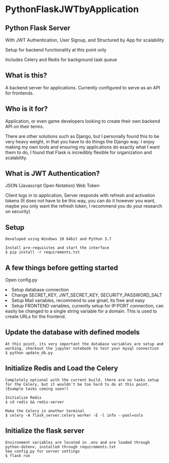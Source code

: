 # PythonFlaskJWTbyApplication

<h2>Python Flask Server</h2>
<p>With JWT Authentication, User Signup, and Structured by App for scalability</p>
<p>Setup for backend functionality at this point only</p>
<p>Includes Celery and Redis for background task queue</p>

<h2> What is this? </h2>
<p>A backend server for applications. Currently configured to serve as an API for frontends.</p>

<h2> Who is it for? </h2>
<p>Application, or even game developers looking to create their own backend API on their terms.</p>
<p>There are other solutions such as Django, but I personally found this to be very heavy weight, in that you have to do things the Django way. I enjoy making my own tools and ensuring my applications do exactly what I want them to do, I found that Flask is incredibly flexible for organization and scalability.</p>

<h2>What is JWT Authentication?</h2>
<p>JSON (Javascript Open Notation) Web Token</p>
<p>Client logs in to application, Server responds with refresh and activation tokens (It does not have to be this way, you can do it however you want, maybe you only want the refresh token, I recommend you do your research on security)</p>

## Setup
```console_window
Developed using Windows 10 64bit and Python 3.7

Install pre-requisites and start the interface
$ pip install -r requirements.txt
```

## A few things before getting started

<p>Open config.py</p>

  <li>Setup database connection</li>
  <li>Change SECRET_KEY, JWT_SECRET_KEY, SECURITY_PASSWORD_SALT</li>
  <li>Setup Mail variables, recommend to use gmail, its free and easy</li>
  <li>Setup FRONTEND variables, currently setup for IP:PORT connection, can easily be changed to a single string variable for a domain. This is used to create URLs for the frontend.</li>
  

  
## Update the database with defined models
 ```console_window
At this point, its very important the database variables are setup and working, checkout the jupyter notebook to test your mysql connection
$ python update_db.py

```

## Initialize Redis and Load the Celery
```console_window
Completely optional with the current build, there are no tasks setup for the Celery, but it wouldn't be too hard to do at this point. (Example tasks coming soon!)

Initialize Redis
$ cd redis && redis-server

Make the Celery in another terminal
$ celery -A flask_server.celery worker -E -l info --pool=solo

```

## Initialize the flask server
```console_window
Environment variables are located in .env and are loaded through python-dotenv, installed through requirements.txt
See config.py for server settings
$ flask run

```
